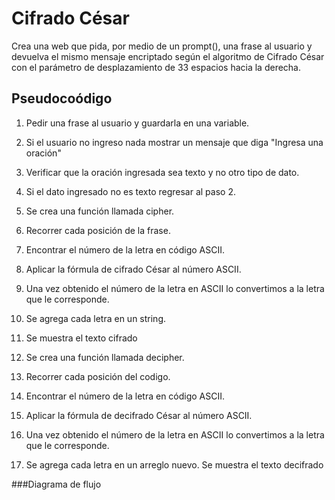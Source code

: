 # Cifrado César
Crea una web que pida, por medio de un prompt(), una frase al usuario y devuelva el mismo mensaje encriptado según el algoritmo de Cifrado César con el parámetro de desplazamiento de 33 espacios hacia la derecha.

## Pseudocoódigo

1. Pedir una frase al usuario y guardarla en una variable.
2. Si el usuario no ingreso nada mostrar un mensaje que diga "Ingresa una oración"
3. Verificar que la oración ingresada sea texto y no otro tipo de dato.
4. Si el dato ingresado no es texto regresar al paso 2.

5. Se crea una función llamada cipher.
6. Recorrer cada posición de la frase.
7. Encontrar el número de la letra en código ASCII.
8. Aplicar la fórmula de cifrado César al número ASCII.
9. Una vez obtenido el número  de la letra en ASCII lo convertimos
   a la letra que le corresponde.
10. Se agrega cada letra en un string.
11. Se muestra el texto cifrado

12. Se crea una función llamada decipher.
13. Recorrer cada posición del codigo.
14. Encontrar el número de la letra en código ASCII.
15. Aplicar la fórmula de decifrado César al número ASCII.
16. Una vez obtenido el número  de la letra en ASCII lo convertimos
a la letra que le corresponde.
17. Se agrega cada letra en un arreglo nuevo.
Se muestra el texto decifrado

###Diagrama de flujo
